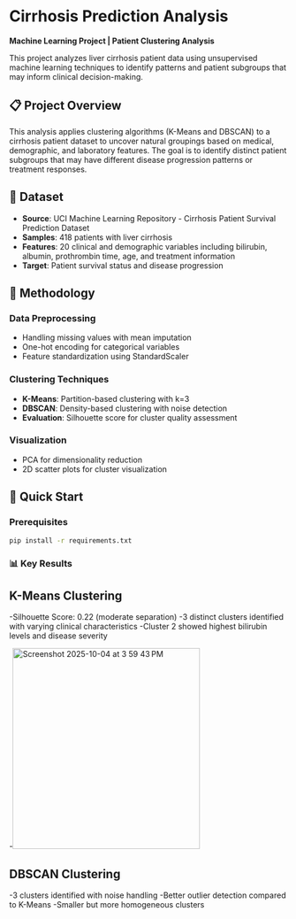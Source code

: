 # Cirrhosis Prediction Analysis

**Machine Learning Project | Patient Clustering Analysis**

This project analyzes liver cirrhosis patient data using unsupervised machine learning techniques to identify patterns and patient subgroups that may inform clinical decision-making.

## 📋 Project Overview

This analysis applies clustering algorithms (K-Means and DBSCAN) to a cirrhosis patient dataset to uncover natural groupings based on medical, demographic, and laboratory features. The goal is to identify distinct patient subgroups that may have different disease progression patterns or treatment responses.

## 🏥 Dataset

- **Source**: UCI Machine Learning Repository - Cirrhosis Patient Survival Prediction Dataset
- **Samples**: 418 patients with liver cirrhosis
- **Features**: 20 clinical and demographic variables including bilirubin, albumin, prothrombin time, age, and treatment information
- **Target**: Patient survival status and disease progression

## 🧠 Methodology

### Data Preprocessing
- Handling missing values with mean imputation
- One-hot encoding for categorical variables
- Feature standardization using StandardScaler

### Clustering Techniques
- **K-Means**: Partition-based clustering with k=3
- **DBSCAN**: Density-based clustering with noise detection
- **Evaluation**: Silhouette score for cluster quality assessment

### Visualization
- PCA for dimensionality reduction
- 2D scatter plots for cluster visualization

## 🚀 Quick Start

### Prerequisites
```bash
pip install -r requirements.txt
```

### 📊 Key Results
## K-Means Clustering
-Silhouette Score: 0.22 (moderate separation)
-3 distinct clusters identified with varying clinical characteristics
-Cluster 2 showed highest bilirubin levels and disease severity

-<img width="339" height="363" alt="Screenshot 2025-10-04 at 3 59 43 PM" src="https://github.com/user-attachments/assets/90434b7e-0f4b-4288-b042-66611c196c64" />


## DBSCAN Clustering
-3 clusters identified with noise handling
-Better outlier detection compared to K-Means
-Smaller but more homogeneous clusters

